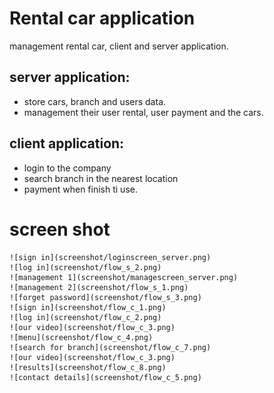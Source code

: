
# Rental car application

management rental car, client and server application.
	
## server application:
* store cars, branch and users data.
* management their user rental, user payment and the cars.
			
## client application:
* login to the company
* search branch in the nearest location
* payment when finish ti use.
		
# screen shot
	![sign in](screenshot/loginscreen_server.png)
	![log in](screenshot/flow_s_2.png)
	![management 1](screenshot/managescreen_server.png)
	![management 2](screenshot/flow_s_1.png)
	![forget password](screenshot/flow_s_3.png)
	![sign in](screenshot/flow_c_1.png)
	![log in](screenshot/flow_c_2.png)
	![our video](screenshot/flow_c_3.png)
	![menu](screenshot/flow_c_4.png)
	![search for branch](screenshot/flow_c_7.png)
	![our video](screenshot/flow_c_3.png)
	![results](screenshot/flow_c_8.png)
	![contact details](screenshot/flow_c_5.png)



	

	
	
	
	